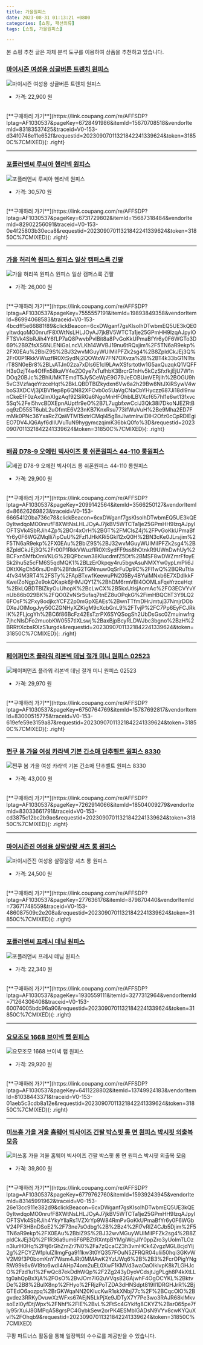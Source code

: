 ```yaml
---
title: 가을원피스
date: 2023-08-31 01:13:21 +0800
categories: [쇼핑, 패션의류]
tags: [쇼핑, 가을원피스]

---
```


본 쇼핑 추천 글은 자체 분석 도구를 이용하여 상품을 추천하고 있습니다.
### [마이시즌 여성용 싱글버튼 트렌치 원피스](https://link.coupang.com/re/AFFSDP?lptag=AF1030537&pageKey=6728491986&itemId=15670708518&vendorItemId=83183537425&traceid=V0-153-d34f0746e11e652f&requestid=20230907011321842241339624&token=31850C%7CMIXED)
![마이시즌 여성용 싱글버튼 트렌치 원피스](https://ads-partners.coupang.com/image1/c8PMZUz9Jnqr9nwKcyE3kzdByoXo_VoF8Jl_PTvizR7nug1X6Kyur0f6ZxB5nrDNznMVz5Q3XMALV490573kU7PJNYyCAwxi7HXwFQnYzPM5fPMEbLqPHFQbnpjuqPcXx91QwmINez50aFM5Fv40uuwsPWHn5EvqTUq3it5LGgemxg1t5LxP_wHIqIDjYXvRLXf5vW826juDnDGwrgY3mre92buuLx2d1ytZ4L3n_PiB-32IDE3jdw3GRDnhsqEVM2P3zjrJmlBuIgW_zxxrfGHHNFduz1ku9Wk-vboYog==)
- 가격: 22,900 원
<br>
[**구매하러 가기**](https://link.coupang.com/re/AFFSDP?lptag=AF1030537&pageKey=6728491986&itemId=15670708518&vendorItemId=83183537425&traceid=V0-153-d34f0746e11e652f&requestid=20230907011321842241339624&token=31850C%7CMIXED){: .right}
<br>

---

### [포플러앤씨 루씨아 헨리넥 원피스](https://link.coupang.com/re/AFFSDP?lptag=AF1030537&pageKey=6731729802&itemId=15687318484&vendorItemId=82902256091&traceid=V0-153-0e4f25803b30eca8&requestid=20230907011321842241339624&token=31850C%7CMIXED)
![포플러앤씨 루씨아 헨리넥 원피스](https://ads-partners.coupang.com/image1/_79MHoXI8AVKt2Ck_3suybYGRpuAAwN034Qhs5B3g7YPnLkJtckFA14tuyZWsUGfAG6Ai2F0h2Irn6qLs0IWL7wefU7ilwr4ktHayi9oFG4wZA9LogVq93PuZXvTFT6bbcRp_z83CmMK8SpuZXWr_rVTWObkM1APzr4EbsJ5AMYDtvGba5LeaRj1MvdEWOAKlInhwyyreGfM6lDbDxNi61QbhmYU6FyVe85ceGC1FDhHqXh0GOVyc-8P3uRKb9mhExdRslGtoQ==)
- 가격: 30,570 원
<br>
[**구매하러 가기**](https://link.coupang.com/re/AFFSDP?lptag=AF1030537&pageKey=6731729802&itemId=15687318484&vendorItemId=82902256091&traceid=V0-153-0e4f25803b30eca8&requestid=20230907011321842241339624&token=31850C%7CMIXED){: .right}
<br>

---

### [가을 허리쏙 원피스 원피스 일상 캠퍼스룩 긴팔](https://link.coupang.com/re/AFFSDP?lptag=AF1030537&pageKey=7555557191&itemId=19893849358&vendorItemId=86994068583&traceid=V0-153-4bcdff5e66881f89&clickBeacon=6cxDWganf7gsKIsolhDTwbmEQ5UE3kQE0yItwdqoMO0nrufF8XWtNsLHLJOyAJ7jkBV5WTCTa1je25GPmHH9IzqAJpyIOFTSVk4SbRJih4Y6fLP7aQ8PwvbPvlBit8a8PvGoKkUPmaBfYr6y0F6WGTo3D69%2B9ZfsXS6NLENiGaLncVLKh14WVBJ19nu6tRQxjim%2F5TN6aR9ekp%2FX0EAu%2BbiZ9S%2BJ32wvMGuyWUIMiIPFZk2sg4%2B8ZpldCkJEj3Q%2Fr00P1RkkVWuzflR0XtSydNj2QOWxW7FN7OXvza%2B%2BT4k33bG1NTtsrT8SN0eBr8%2BLvATJn02za7xDls6E1cl9LAwXSfsrtotlw1G5axQuzqkQ1VQFFH3sOzjT4e4OfFn58kaVY4e2D0ye7xTufhbK3BrcrG1nHv5kCzSfxfkjEjU7W1nDOq20BJc%2BhiUMKTEmdT5Jy5CeWpE9G79JeEOBUmVERjIh%2BOGU9h5vC3VzfaqeYrzceHqt%2BkLQBDTBlZkydxn6Vw6a2h29Bw8NtJXiRSywV4wboS3XDCVj3jXBVfIep8p6QN82XFCvb0o5UaVgCNaCbYHyczz687Ji18dl9nwnCkeEfF0zAxQlmXIgzAqf92SiRGa6NgoMnHFOhblLBVXcf657hl1e6wt13fxvc5Sq%2Fel5hvcBDXEpnAUptfr9eO%2B7L7ugbfxwCciJ3Qk38i7DkoNJEZRtBoq9zD55ST6ubL2uOfmtE6V23nKB7KnxRsu773ifWuVuH%2Be9Mha2ED7FmMk0PNc36YxaRcZQaWTM15xtrlCMqI45gBsJlwtmIrwlDIH2Ofz0cCpRDlEgiEO7DV4JQ6Ayf6dIlUVuTuN9hygymczqimK36bkQ0fo%3D&requestid=20230907011321842241339624&token=31850C%7CMIXED)
![가을 허리쏙 원피스 원피스 일상 캠퍼스룩 긴팔](https://ads-partners.coupang.com/image1/KhKKB9Y-0wZ6_knpKji_XHt_hCuv0r_kJmmtg1LgREoJQ2ZV6cjqkTSNbctEa6kWn_TqXsjewW45YU3U8BVAoKgpaymItObl3PoRVK9Yz2uNhnslcDyAmeXJnu3MajGOtJ8sjDdsEKsHZQ949MJynpEa-dpJon2v1K_x_jW1ITRt9e4oH36YrabPlUivcTWAG8N1mY_7wTqWoHI2emodDwv3IVj6FNKw2QFXUqiOJ3wkGkaboTOdYaY1KMMUeuf3hr5FIZfVIp_4hl7KzoQzRDXswWO3vh7IC3qD8rM2PWQK6yBf7Q==)
- 가격: 26,000 원
<br>
[**구매하러 가기**](https://link.coupang.com/re/AFFSDP?lptag=AF1030537&pageKey=7555557191&itemId=19893849358&vendorItemId=86994068583&traceid=V0-153-4bcdff5e66881f89&clickBeacon=6cxDWganf7gsKIsolhDTwbmEQ5UE3kQE0yItwdqoMO0nrufF8XWtNsLHLJOyAJ7jkBV5WTCTa1je25GPmHH9IzqAJpyIOFTSVk4SbRJih4Y6fLP7aQ8PwvbPvlBit8a8PvGoKkUPmaBfYr6y0F6WGTo3D69%2B9ZfsXS6NLENiGaLncVLKh14WVBJ19nu6tRQxjim%2F5TN6aR9ekp%2FX0EAu%2BbiZ9S%2BJ32wvMGuyWUIMiIPFZk2sg4%2B8ZpldCkJEj3Q%2Fr00P1RkkVWuzflR0XtSydNj2QOWxW7FN7OXvza%2B%2BT4k33bG1NTtsrT8SN0eBr8%2BLvATJn02za7xDls6E1cl9LAwXSfsrtotlw1G5axQuzqkQ1VQFFH3sOzjT4e4OfFn58kaVY4e2D0ye7xTufhbK3BrcrG1nHv5kCzSfxfkjEjU7W1nDOq20BJc%2BhiUMKTEmdT5Jy5CeWpE9G79JeEOBUmVERjIh%2BOGU9h5vC3VzfaqeYrzceHqt%2BkLQBDTBlZkydxn6Vw6a2h29Bw8NtJXiRSywV4wboS3XDCVj3jXBVfIep8p6QN82XFCvb0o5UaVgCNaCbYHyczz687Ji18dl9nwnCkeEfF0zAxQlmXIgzAqf92SiRGa6NgoMnHFOhblLBVXcf657hl1e6wt13fxvc5Sq%2Fel5hvcBDXEpnAUptfr9eO%2B7L7ugbfxwCciJ3Qk38i7DkoNJEZRtBoq9zD55ST6ubL2uOfmtE6V23nKB7KnxRsu773ifWuVuH%2Be9Mha2ED7FmMk0PNc36YxaRcZQaWTM15xtrlCMqI45gBsJlwtmIrwlDIH2Ofz0cCpRDlEgiEO7DV4JQ6Ayf6dIlUVuTuN9hygymczqimK36bkQ0fo%3D&requestid=20230907011321842241339624&token=31850C%7CMIXED){: .right}
<br>

---

### [배꼽 D78-9 오에린 빅사이즈 롱 쉬폰원피스 44-110 롱원피스](https://link.coupang.com/re/AFFSDP?lptag=AF1030537&pageKey=2099142564&itemId=3566250127&vendorItemId=86626269823&traceid=V0-153-66654120ba736c78&clickBeacon=6cxDWganf7gsKIsolhDTwbmEQ5UE3kQE0yItwdqoMO0nrufF8XWtNsLHLJOyAJ7jkBV5WTCTa1je25GPmHH9IzqAJpyIOFTSVk4SbRJih4Zp%2BOr4xOrH%2BGT%2FMClsZ4j%2FPvGoKkUPmaBfYr6y0F6WGZMqIli7ipCuU%2Fzl1JHkKRi5GkI12xQ0H%2BN3cKe0JLrsjim%2F5TN6aR9ekp%2FX0EAu%2BbiZ9S%2BJ32wvMGuyWUIMiIPFZk2sg4%2B8ZpldCkJEj3Q%2Fr00P1RkkVWuzflR0XtSydFF9ss8hOtnkR9UWnDwhUy%2BCFxn5MfbOmVKLG%2BQPbcwn38KIucdmfZ5Dt%2BMSF8wDWZmrFfoyESk2ihu5z5cFM6S5qdMQK1%2BLzErOkpqy4ru5bgvAsuNMXYw0ypLmPli6JDKtXKgCh56rsJDn8%2BfdsG2TGNmuw0qSrFuDp9C%2Fl1wQ%2BQRuTtla4fv34M3RT4%2FSTy%2FApBTxwfKeewuPN205By4BYuiMNxb6E7XDdlkkFKwelZoNgp2e9okQKapk6jHMJQY1Z%2BhDM6rmVBI4OOMLsFqeYrzceHqt%2BkLQBDTBlZkyOuUhopK%2BcLwCX%2B5kxUtlsjAomAc%2FO3ECVYvYnUb86b029BK%2FQO0ZvNSrSufaq7tnEZ8uOPqkG%2FimHBQChT3Y9LQ26FOsF%2Fxy8odjkcYCFZ2p0mGpXEAEs%2BwnTTfmDHrJmtuj37NmjrDObDXeJOlMogJyy50CZGNHyXZKigM9cXcbGnL9%2FTvjP%2FC7Pp6EyFCJRklK%2FLjcgYh%2BC6f86BcFz42EsTzrPX6SYQSogSh2UbDsGsc0Zmuinwfrg7jhcNlsDFo2muobKW0557tlXLswj%2BaxBjpBcyRLDWJbc3bgno%2BzH%2BRRttXcbsRXzS1urgdk&requestid=20230907011321842241339624&token=31850C%7CMIXED)
![배꼽 D78-9 오에린 빅사이즈 롱 쉬폰원피스 44-110 롱원피스](https://ads-partners.coupang.com/image1/v5UDG0rG5049M84GvxBfyOtEZqtdCdQbOewNIXLGohI6hQ_A30XvPUC2Gpl4wtictzdRJPzSOqpNOKkA-AaPK0L5nw8P8DyugdLkLnn6onCXl0awkAU7cAj8438N04p7akxvAUmrw9w4okRudoeODU8Y4Qky-cHr-jiqXAjCON9FBSXwdqYxE62wJLYFstiOEfWyYRrg7DACpWOzyQZsQ2S728D0tBTuNBntu43oIjSiiKzgtGBa1L6iVepcA2xlNO3VHKxYsOHGvfuDqsxBCVeplnd7izK9IZzpS4UrTJwEP5D-S3U=)
- 가격: 29,900 원
<br>
[**구매하러 가기**](https://link.coupang.com/re/AFFSDP?lptag=AF1030537&pageKey=2099142564&itemId=3566250127&vendorItemId=86626269823&traceid=V0-153-66654120ba736c78&clickBeacon=6cxDWganf7gsKIsolhDTwbmEQ5UE3kQE0yItwdqoMO0nrufF8XWtNsLHLJOyAJ7jkBV5WTCTa1je25GPmHH9IzqAJpyIOFTSVk4SbRJih4Zp%2BOr4xOrH%2BGT%2FMClsZ4j%2FPvGoKkUPmaBfYr6y0F6WGZMqIli7ipCuU%2Fzl1JHkKRi5GkI12xQ0H%2BN3cKe0JLrsjim%2F5TN6aR9ekp%2FX0EAu%2BbiZ9S%2BJ32wvMGuyWUIMiIPFZk2sg4%2B8ZpldCkJEj3Q%2Fr00P1RkkVWuzflR0XtSydFF9ss8hOtnkR9UWnDwhUy%2BCFxn5MfbOmVKLG%2BQPbcwn38KIucdmfZ5Dt%2BMSF8wDWZmrFfoyESk2ihu5z5cFM6S5qdMQK1%2BLzErOkpqy4ru5bgvAsuNMXYw0ypLmPli6JDKtXKgCh56rsJDn8%2BfdsG2TGNmuw0qSrFuDp9C%2Fl1wQ%2BQRuTtla4fv34M3RT4%2FSTy%2FApBTxwfKeewuPN205By4BYuiMNxb6E7XDdlkkFKwelZoNgp2e9okQKapk6jHMJQY1Z%2BhDM6rmVBI4OOMLsFqeYrzceHqt%2BkLQBDTBlZkyOuUhopK%2BcLwCX%2B5kxUtlsjAomAc%2FO3ECVYvYnUb86b029BK%2FQO0ZvNSrSufaq7tnEZ8uOPqkG%2FimHBQChT3Y9LQ26FOsF%2Fxy8odjkcYCFZ2p0mGpXEAEs%2BwnTTfmDHrJmtuj37NmjrDObDXeJOlMogJyy50CZGNHyXZKigM9cXcbGnL9%2FTvjP%2FC7Pp6EyFCJRklK%2FLjcgYh%2BC6f86BcFz42EsTzrPX6SYQSogSh2UbDsGsc0Zmuinwfrg7jhcNlsDFo2muobKW0557tlXLswj%2BaxBjpBcyRLDWJbc3bgno%2BzH%2BRRttXcbsRXzS1urgdk&requestid=20230907011321842241339624&token=31850C%7CMIXED){: .right}
<br>

---

### [페이퍼먼츠 플라워 리본넥 데님 절개 미니 원피스 02523](https://link.coupang.com/re/AFFSDP?lptag=AF1030537&pageKey=6750764769&itemId=15787692817&vendorItemId=83000515775&traceid=V0-153-619efe59e3159a87&requestid=20230907011321842241339624&token=31850C%7CMIXED)
![페이퍼먼츠 플라워 리본넥 데님 절개 미니 원피스 02523](https://ads-partners.coupang.com/image1/xM7E8dNWgEEbkrJNxKzHt3_rLnO4z8aM8CvTBM9tzpVBuNsfWUbBTKVOGvRcQMbKZENPIl9XuleXZ7c7zy9NE6jN43pXH-pa3t2nLryLvE1S6R7e2Gacy9INgm1zLUc7G5TrpOl0Nm85wRpOeQjbR6E_e8u3bmX2YkTzL2pcYwclPM7zuXPWoRb2vj2hbQNy5VoTiahFwcXDW_d_2lZU3jraPUtm2T-XnhC8BCQOO1SbJZ2vP1qtztBKDifryqSwY1wbrg00o9NcjsCbnSoy)
- 가격: 29,970 원
<br>
[**구매하러 가기**](https://link.coupang.com/re/AFFSDP?lptag=AF1030537&pageKey=6750764769&itemId=15787692817&vendorItemId=83000515775&traceid=V0-153-619efe59e3159a87&requestid=20230907011321842241339624&token=31850C%7CMIXED){: .right}
<br>

---

### [쩐쿠 봄 가을 여성 카라넥 기본 긴소매 단추벨트 원피스 8330](https://link.coupang.com/re/AFFSDP?lptag=AF1030537&pageKey=7262914066&itemId=18504009279&vendorItemId=83033661791&traceid=V0-153-cd3875c12bc2b9ae&requestid=20230907011321842241339624&token=31850C%7CMIXED)
![쩐쿠 봄 가을 여성 카라넥 기본 긴소매 단추벨트 원피스 8330](https://ads-partners.coupang.com/image1/1iBulK6CW7MWV3921qD-ajQYxBiuQXHR2y8tInDeGlZWkTgMAYNKSaSSLdH5A4umenDGkaMZwYwxRLSQjFUFsJbGtsZqR42hQ2MSlfJkm5xg303fpLjVC6sQI9Ikd0PApENs90hdTA1HE-dsG_AtNyrxgsW3-SZorQnYyifKX1k7o9gXt7I5RQx20M6fkp7KpnB7icJWcWzJKKpVpj8mLTwmWD9SgZcrTHnWoETmmrKoNnTmqA2QULlJzXh-IMrJkmUOn-Dsq33D2hSkXfIKhfoxuChq5lKziGLUDtYPUwO7iQ==)
- 가격: 43,000 원
<br>
[**구매하러 가기**](https://link.coupang.com/re/AFFSDP?lptag=AF1030537&pageKey=7262914066&itemId=18504009279&vendorItemId=83033661791&traceid=V0-153-cd3875c12bc2b9ae&requestid=20230907011321842241339624&token=31850C%7CMIXED){: .right}
<br>

---

### [마이시즌진 여성용 살랑살랑 셔츠 롱 원피스](https://link.coupang.com/re/AFFSDP?lptag=AF1030537&pageKey=277636176&itemId=879870440&vendorItemId=73671748559&traceid=V0-153-486087509c2e208a&requestid=20230907011321842241339624&token=31850C%7CMIXED)
![마이시즌진 여성용 살랑살랑 셔츠 롱 원피스](https://ads-partners.coupang.com/image1/9SBah5yW5ts9LH409WYYNSZg4u0qPIx7ctjJKTeJeVdAF5qVa1X8DUa9o6au7u-TFHhlCYuq_ScVJNUG2VKRt21z010_n_nJBZrBsNMulvFR3NFNV2vcdYlpQmzp2c6gg3PIfp9-1FDYjMBBDkM8tu7OftX9TCAQvwT1i_Vst7T5LEEQo-7H1oX3sVwvUKFZEXG_qxaVl_32mjNbTw603UykjcO3lmm68t24HPiw2VYJVr7sfBvVig_jrFtDlcpG_o5s3gyk-8AzIaZZEBOTz54=)
- 가격: 24,500 원
<br>
[**구매하러 가기**](https://link.coupang.com/re/AFFSDP?lptag=AF1030537&pageKey=277636176&itemId=879870440&vendorItemId=73671748559&traceid=V0-153-486087509c2e208a&requestid=20230907011321842241339624&token=31850C%7CMIXED){: .right}
<br>

---

### [포플러앤씨 프레시 데님 원피스](https://link.coupang.com/re/AFFSDP?lptag=AF1030537&pageKey=1930559111&itemId=3277312964&vendorItemId=71264306408&traceid=V0-153-60074005bdc96a90&requestid=20230907011321842241339624&token=31850C%7CMIXED)
![포플러앤씨 프레시 데님 원피스](https://ads-partners.coupang.com/image1/6N6gCOf5tv87fMZJ6FFSHLo6I8cdOqZCEpV4cAGut_AMUfxkofQRdZPzgHwKTERMLkRsYqSLdOWzmp0g-Yx-GxSl_bhHTMkL_U0rPg_L7EWA9YHUuPnpJY2quFpAfgny_miLc4bYWEVj5Cuew5NRLr6Pl-HpFD53hYRDcz8ZN4PuKZgBaoEQaME_mNOQ0VMeawpHtL2IZBuY4trELMPHguhEadqO3p9eozIDrKoZ8gJjVAdVYynUeTpQDTP6z0GqMRW0aW4UleVqAk5hQ2Sz)
- 가격: 22,340 원
<br>
[**구매하러 가기**](https://link.coupang.com/re/AFFSDP?lptag=AF1030537&pageKey=1930559111&itemId=3277312964&vendorItemId=71264306408&traceid=V0-153-60074005bdc96a90&requestid=20230907011321842241339624&token=31850C%7CMIXED){: .right}
<br>

---

### [요모조모 1668 브이넥 랩 원피스](https://link.coupang.com/re/AFFSDP?lptag=AF1030537&pageKey=6411228802&itemId=13749924183&vendorItemId=81038443371&traceid=V0-153-01aeb5c3cdb8a12e&requestid=20230907011321842241339624&token=31850C%7CMIXED)
![요모조모 1668 브이넥 랩 원피스](https://ads-partners.coupang.com/image1/kNN2Zhoc7BCdLHY5kJZitH34rieqI70oV5lZOzpbX0in7qxsh2ZK5xro5aTz0Y2Yx-3s7xm4YkWn9uY1d1rO6l7wgAHoIo1e5-q6cDOB07K0_DTo30XG-fMKKoU40PLEcq5pph83jJCwgmwtaGVqQHs9aFIPr6jsdGfDaqiNH1_Ek0diCUcC74uSrr5cCL8D1_o6CdsWwYNuEwkYTZdnlw_l-0lZQReFcmXMqO9we69Ldp7qDPoRGRRQ1-bUhs1-xiUtPEFtVEj2jSz3eIEBAnLkW39a6mAyrNsN079sma8=)
- 가격: 29,920 원
<br>
[**구매하러 가기**](https://link.coupang.com/re/AFFSDP?lptag=AF1030537&pageKey=6411228802&itemId=13749924183&vendorItemId=81038443371&traceid=V0-153-01aeb5c3cdb8a12e&requestid=20230907011321842241339624&token=31850C%7CMIXED){: .right}
<br>

---

### [미쓰홍 가을 겨울 홈웨어 빅사이즈 긴팔 박스핏 롱 면 원피스 박시핏 외출복 모음](https://link.coupang.com/re/AFFSDP?lptag=AF1030537&pageKey=6779762760&itemId=15939243945&vendorItemId=83145991962&traceid=V0-153-26e13cc911e382d9&clickBeacon=6cxDWganf7gsKIsolhDTwbmEQ5UE3kQE0yItwdqoMO0nrufF8XWtNsLHLJOyAJ7jkBV5WTCTa1je25GPmHH9IzqAJpyIOFTSVk4SbRJih4YkyYllaRs1VZXrYp9W84RmPvGoKkUPmaBfYr6y0F6WGbV24PF3HBnDSoE2%2F73ne7sOdbg%2B%2Bz4%2Fl7vRlZ4CJb5Djim%2F5TN6aR9ekp%2FX0EAu%2BbiZ9S%2BJ32wvMGuyWUIMiIPFZk2sg4%2B8ZpldCkJEj3Q%2F1R36a9um6F6PBZtRXntpBYMgiWcjJlY0ppZro3yUolmTLOzn3lurH0Hq%2Ftj6rGhZmZr7N0%2Fa7zQcaCZ3h3vmHCk4ZvgzMGL8cjdYlj2g%2FCYZWfplulZIlmgFga911kw3t0YQ357FOuN5ZFRQR04uIii50hqi3GKvWV2M9f3P0bomKnY7Wsm4JRt0MMAwK2YzUWq6%2B%2B3%2FcrOPigYNgRW99k6v6VI9to6wdI4AHp74om2uEL0XwF1KMVd3waOaOIklvpK8k7LGHJcO%2Fzd1u1%2FwQc87ekDdhWQp%2F2Zg243yDyoVCdsjtJgPLgh8P4kXtLLtg0ahQpBxXjA%2FOsO%2BvJOm7lG2uVVqs82GAjwhF4OgOCYKL%2BktvDe%2B8%2BulX8np%2FHyo%2FRjzPoTZDA3dHNSdpt819lI1DRGHJrR%2BjGTEdO6aozpq%2BrGKWqaNN20KlucKwR1skXNbj77c%2F%2BCqcOlO%2Bgvdez3RRKyDvuwXzWFxs67AEjN5LkPjXe9JDTyX7Y7Pe3wo3RAJR68klMkvsoEzI0yfDtjWpx%2FNhf%2FIE%2BvL%2FtSc4GYklfg8CKYZ%2Bsr065pe7fIy95rXuiJ8GMPqA58grsPC4GybkSew2orPK4ESMblGADsN9VYv8cwKYQuXvI%2FOhqb9&requestid=20230907011321842241339624&token=31850C%7CMIXED)
![미쓰홍 가을 겨울 홈웨어 빅사이즈 긴팔 박스핏 롱 면 원피스 박시핏 외출복 모음](https://ads-partners.coupang.com/image1/eWEBljm0ftJ_F0xYefpeYMuvK65q82sC15TTZzI6_2mTuMypDQufaFJgwkgln3SAA22JZkBh4moor4P70SiN-0WgiGxkUhDvmGLj-eNsNF3qogAfwaW7cUL0t2Fhu0WKXaD_PA_FHrYXI7Iy_086nxzan9oS-AC4jv8J_hHGSwYLWL_0hxJyo-EUQc4_U2zLvpR0kQPNwvuEuLUQCKUFUPy9uF9tNuBNtn9ET33N_f_9zIRJMRL2C3iHcHGB4xdQbQWR2jAfUM1PGZZMWLAviqNzRpreQBx3Qj2i-pgmEj7FhHMn0g==)
- 가격: 39,800 원
<br>
[**구매하러 가기**](https://link.coupang.com/re/AFFSDP?lptag=AF1030537&pageKey=6779762760&itemId=15939243945&vendorItemId=83145991962&traceid=V0-153-26e13cc911e382d9&clickBeacon=6cxDWganf7gsKIsolhDTwbmEQ5UE3kQE0yItwdqoMO0nrufF8XWtNsLHLJOyAJ7jkBV5WTCTa1je25GPmHH9IzqAJpyIOFTSVk4SbRJih4YkyYllaRs1VZXrYp9W84RmPvGoKkUPmaBfYr6y0F6WGbV24PF3HBnDSoE2%2F73ne7sOdbg%2B%2Bz4%2Fl7vRlZ4CJb5Djim%2F5TN6aR9ekp%2FX0EAu%2BbiZ9S%2BJ32wvMGuyWUIMiIPFZk2sg4%2B8ZpldCkJEj3Q%2F1R36a9um6F6PBZtRXntpBYMgiWcjJlY0ppZro3yUolmTLOzn3lurH0Hq%2Ftj6rGhZmZr7N0%2Fa7zQcaCZ3h3vmHCk4ZvgzMGL8cjdYlj2g%2FCYZWfplulZIlmgFga911kw3t0YQ357FOuN5ZFRQR04uIii50hqi3GKvWV2M9f3P0bomKnY7Wsm4JRt0MMAwK2YzUWq6%2B%2B3%2FcrOPigYNgRW99k6v6VI9to6wdI4AHp74om2uEL0XwF1KMVd3waOaOIklvpK8k7LGHJcO%2Fzd1u1%2FwQc87ekDdhWQp%2F2Zg243yDyoVCdsjtJgPLgh8P4kXtLLtg0ahQpBxXjA%2FOsO%2BvJOm7lG2uVVqs82GAjwhF4OgOCYKL%2BktvDe%2B8%2BulX8np%2FHyo%2FRjzPoTZDA3dHNSdpt819lI1DRGHJrR%2BjGTEdO6aozpq%2BrGKWqaNN20KlucKwR1skXNbj77c%2F%2BCqcOlO%2Bgvdez3RRKyDvuwXzWFxs67AEjN5LkPjXe9JDTyX7Y7Pe3wo3RAJR68klMkvsoEzI0yfDtjWpx%2FNhf%2FIE%2BvL%2FtSc4GYklfg8CKYZ%2Bsr065pe7fIy95rXuiJ8GMPqA58grsPC4GybkSew2orPK4ESMblGADsN9VYv8cwKYQuXvI%2FOhqb9&requestid=20230907011321842241339624&token=31850C%7CMIXED)


쿠팡 파트너스 활동을 통해 일정액의 수수료를 제공받을 수 있습니다.
